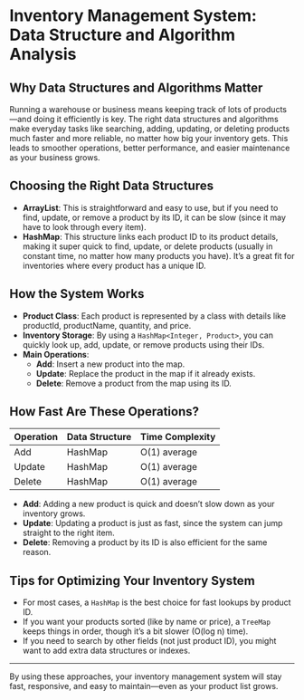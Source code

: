 # Inventory Management System: Data Structure and Algorithm Analysis

## Why Data Structures and Algorithms Matter

Running a warehouse or business means keeping track of lots of products—and doing it efficiently is key. The right data structures and algorithms make everyday tasks like searching, adding, updating, or deleting products much faster and more reliable, no matter how big your inventory gets. This leads to smoother operations, better performance, and easier maintenance as your business grows.

## Choosing the Right Data Structures

- **ArrayList**: This is straightforward and easy to use, but if you need to find, update, or remove a product by its ID, it can be slow (since it may have to look through every item).
- **HashMap**: This structure links each product ID to its product details, making it super quick to find, update, or delete products (usually in constant time, no matter how many products you have). It’s a great fit for inventories where every product has a unique ID.

## How the System Works

- **Product Class**: Each product is represented by a class with details like productId, productName, quantity, and price.
- **Inventory Storage**: By using a `HashMap<Integer, Product>`, you can quickly look up, add, update, or remove products using their IDs.
- **Main Operations**:
  - **Add**: Insert a new product into the map.
  - **Update**: Replace the product in the map if it already exists.
  - **Delete**: Remove a product from the map using its ID.

## How Fast Are These Operations?

| Operation | Data Structure | Time Complexity |
|-----------|---------------|----------------|
| Add       | HashMap       | O(1) average   |
| Update    | HashMap       | O(1) average   |
| Delete    | HashMap       | O(1) average   |

- **Add**: Adding a new product is quick and doesn’t slow down as your inventory grows.
- **Update**: Updating a product is just as fast, since the system can jump straight to the right item.
- **Delete**: Removing a product by its ID is also efficient for the same reason.

## Tips for Optimizing Your Inventory System

- For most cases, a `HashMap` is the best choice for fast lookups by product ID.
- If you want your products sorted (like by name or price), a `TreeMap` keeps things in order, though it’s a bit slower (O(log n) time).
- If you need to search by other fields (not just product ID), you might want to add extra data structures or indexes.

---

By using these approaches, your inventory management system will stay fast, responsive, and easy to maintain—even as your product list grows.
